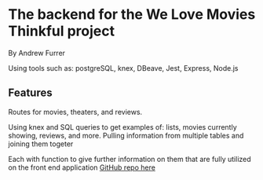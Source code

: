 # The backend for the We Love Movies Thinkful project

By Andrew Furrer

Using tools such as: postgreSQL, knex, DBeave, Jest, Express, Node.js

## Features

Routes for movies, theaters, and reviews.

Using knex and SQL queries to get examples of: lists, movies currently showing, reviews, and more. Pulling information from multiple tables and joining them togeter

Each with function to give further information on them that are fully utilized on the front end application [GitHub repo here](https://github.com/afurrer143/starter-movie-front-end "front end repo")